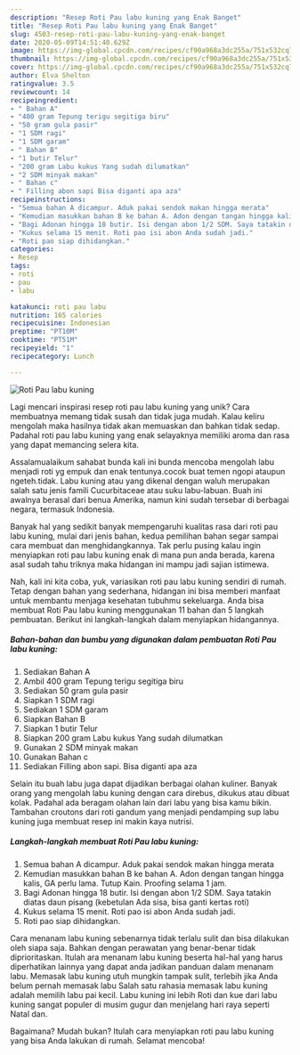 ```yaml
---
description: "Resep Roti Pau labu kuning yang Enak Banget"
title: "Resep Roti Pau labu kuning yang Enak Banget"
slug: 4503-resep-roti-pau-labu-kuning-yang-enak-banget
date: 2020-05-09T14:51:40.629Z
image: https://img-global.cpcdn.com/recipes/cf90a968a3dc255a/751x532cq70/roti-pau-labu-kuning-foto-resep-utama.jpg
thumbnail: https://img-global.cpcdn.com/recipes/cf90a968a3dc255a/751x532cq70/roti-pau-labu-kuning-foto-resep-utama.jpg
cover: https://img-global.cpcdn.com/recipes/cf90a968a3dc255a/751x532cq70/roti-pau-labu-kuning-foto-resep-utama.jpg
author: Elva Shelton
ratingvalue: 3.5
reviewcount: 14
recipeingredient:
- " Bahan A"
- "400 gram Tepung terigu segitiga biru"
- "50 gram gula pasir"
- "1 SDM ragi"
- "1 SDM garam"
- " Bahan B"
- "1 butir Telur"
- "200 gram Labu kukus Yang sudah dilumatkan"
- "2 SDM minyak makan"
- " Bahan c"
- " Filling abon sapi Bisa diganti apa aza"
recipeinstructions:
- "Semua bahan A dicampur. Aduk pakai sendok makan hingga merata"
- "Kemudian masukkan bahan B ke bahan A. Adon dengan tangan hingga kalis, GA perlu lama. Tutup Kain. Proofing selama 1 jam."
- "Bagi Adonan hingga 18 butir. Isi dengan abon 1/2 SDM. Saya tatakin diatas daun pisang (kebetulan Ada sisa, bisa ganti kertas roti)"
- "Kukus selama 15 menit. Roti pao isi abon Anda sudah jadi."
- "Roti pao siap dihidangkan."
categories:
- Resep
tags:
- roti
- pau
- labu

katakunci: roti pau labu 
nutrition: 165 calories
recipecuisine: Indonesian
preptime: "PT10M"
cooktime: "PT51M"
recipeyield: "1"
recipecategory: Lunch

---
```



![Roti Pau labu kuning](https://img-global.cpcdn.com/recipes/cf90a968a3dc255a/751x532cq70/roti-pau-labu-kuning-foto-resep-utama.jpg)

Lagi mencari inspirasi resep roti pau labu kuning yang unik? Cara membuatnya memang tidak susah dan tidak juga mudah. Kalau keliru mengolah maka hasilnya tidak akan memuaskan dan bahkan tidak sedap. Padahal roti pau labu kuning yang enak selayaknya memiliki aroma dan rasa yang dapat memancing selera kita.

Assalamualaikum sahabat bunda kali ini bunda mencoba mengolah labu menjadi roti yg empuk dan enak tentunya.cocok buat temen ngopi ataupun ngeteh.tidak. Labu kuning atau yang dikenal dengan waluh merupakan salah satu jenis famili Cucurbitaceae atau suku labu-labuan. Buah ini awalnya berasal dari benua Amerika, namun kini sudah tersebar di berbagai negara, termasuk Indonesia.

Banyak hal yang sedikit banyak mempengaruhi kualitas rasa dari roti pau labu kuning, mulai dari jenis bahan, kedua pemilihan bahan segar sampai cara membuat dan menghidangkannya. Tak perlu pusing kalau ingin menyiapkan roti pau labu kuning enak di mana pun anda berada, karena asal sudah tahu triknya maka hidangan ini mampu jadi sajian istimewa.


Nah, kali ini kita coba, yuk, variasikan roti pau labu kuning sendiri di rumah. Tetap dengan bahan yang sederhana, hidangan ini bisa memberi manfaat untuk membantu menjaga kesehatan tubuhmu sekeluarga. Anda bisa membuat Roti Pau labu kuning menggunakan 11 bahan dan 5 langkah pembuatan. Berikut ini langkah-langkah dalam menyiapkan hidangannya.

<!--inarticleads1-->

##### Bahan-bahan dan bumbu yang digunakan dalam pembuatan Roti Pau labu kuning:

1. Sediakan  Bahan A
1. Ambil 400 gram Tepung terigu segitiga biru
1. Sediakan 50 gram gula pasir
1. Siapkan 1 SDM ragi
1. Sediakan 1 SDM garam
1. Siapkan  Bahan B
1. Siapkan 1 butir Telur
1. Siapkan 200 gram Labu kukus Yang sudah dilumatkan
1. Gunakan 2 SDM minyak makan
1. Gunakan  Bahan c
1. Sediakan  Filling abon sapi. Bisa diganti apa aza


Selain itu buah labu juga dapat dijadikan berbagai olahan kuliner. Banyak orang yang mengolah labu kuning dengan cara direbus, dikukus atau dibuat kolak. Padahal ada beragam olahan lain dari labu yang bisa kamu bikin. Tambahan croutons dari roti gandum yang menjadi pendamping sup labu kuning juga membuat resep ini makin kaya nutrisi. 

<!--inarticleads2-->

##### Langkah-langkah membuat Roti Pau labu kuning:

1. Semua bahan A dicampur. Aduk pakai sendok makan hingga merata
1. Kemudian masukkan bahan B ke bahan A. Adon dengan tangan hingga kalis, GA perlu lama. Tutup Kain. Proofing selama 1 jam.
1. Bagi Adonan hingga 18 butir. Isi dengan abon 1/2 SDM. Saya tatakin diatas daun pisang (kebetulan Ada sisa, bisa ganti kertas roti)
1. Kukus selama 15 menit. Roti pao isi abon Anda sudah jadi.
1. Roti pao siap dihidangkan.


Cara menanam labu kuning sebenarnya tidak terlalu sulit dan bisa dilakukan oleh siapa saja. Bahkan dengan perawatan yang benar-benar tidak diprioritaskan. Itulah ara menanam labu kuning beserta hal-hal yang harus diperhatikan lainnya yang dapat anda jadikan panduan dalam menanam labu. Memasak labu kuning utuh mungkin tampak sulit, terlebih jika Anda belum pernah memasak labu Salah satu rahasia memasak labu kuning adalah memilih labu pai kecil. Labu kuning ini lebih Roti dan kue dari labu kuning sangat populer di musim gugur dan menjelang hari raya seperti Natal dan. 

Bagaimana? Mudah bukan? Itulah cara menyiapkan roti pau labu kuning yang bisa Anda lakukan di rumah. Selamat mencoba!
